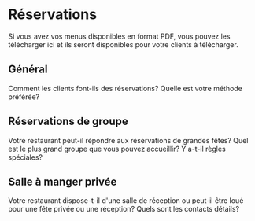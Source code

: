 
# Réservations

Si vous avez vos menus disponibles en format PDF, vous pouvez les télécharger ici et ils seront disponibles pour votre
clients à télécharger.

## Général

Comment les clients font-ils des réservations? Quelle est votre méthode préférée?

## Réservations de groupe

Votre restaurant peut-il répondre aux réservations de grandes fêtes? Quel est le plus grand groupe que vous pouvez accueillir? Y a-t-il
règles spéciales?

## Salle à manger privée

Votre restaurant dispose-t-il d'une salle de réception ou peut-il être loué pour une fête privée ou une réception? Quels sont les contacts
détails?

 

  
  


